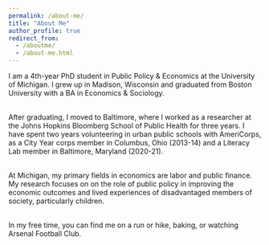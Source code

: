 ```yaml
---
permalink: /about-me/
title: "About Me"
author_profile: true
redirect_from: 
  - /aboutme/
  - /about-me.html
---
```


I am a 4th-year PhD student in Public Policy & Economics at the University of Michigan. I grew up in Madison, Wisconsin and graduated from Boston University with a BA in Economics & Sociology. 

<br> After graduating, I moved to Baltimore, where I worked as a researcher at the Johns Hopkins Bloomberg School of Public Health for three years. I have spent two years volunteering in urban public schools with AmeriCorps, as a City Year corps member in Columbus, Ohio (2013-14) and a Literacy Lab member in Baltimore, Maryland (2020-21). 

<br> At Michigan, my primary fields in economics are labor and public finance. My research focuses on on the role of public policy in improving the economic outcomes and lived experiences of disadvantaged members of society, particularly children. 

<br> In my free time, you can find me on a run or hike, baking, or watching Arsenal Football Club. 

